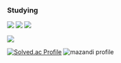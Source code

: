 
### Studying
<p>
  <img src="https://img.shields.io/badge/java-007396?style=flat-square&logo=java&logoColor=white"/>
  <img src="https://img.shields.io/badge/Spring-6DB33F?style=flat-square&logo=Spring&logoColor=white"/>
  <img src="https://img.shields.io/badge/ORACLE-F80000?style=flat-square&logo=oracle&logoColor=white"/>
</p>
<p>
<img src="https://img.shields.io/badge/JavaScript-F7DF1E?style=flat-square&logo=javascript&logoColor=black"/>
</p>

[![Solved.ac Profile](http://mazassumnida.wtf/api/v2/generate_badge?boj=wlsgh2018)](https://solved.ac/wlsgh2018/)
![mazandi profile](http://mazandi.herokuapp.com/api?handle=wlsgh2018&theme=warm)
